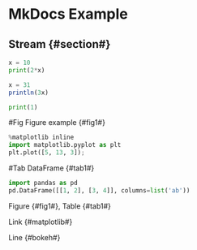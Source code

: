 # MkDocs Example

## Stream {#section#}

```python
x = 10
print(2*x)
```

```julia
x = 31
println(3x)
```

``` python
print(1)
```

#Fig Figure example {#fig1#}

```python hide-input
%matplotlib inline
import matplotlib.pyplot as plt
plt.plot([5, 13, 3]);
```

#Tab DataFrame {#tab1#}

```python hide-input
import pandas as pd
pd.DataFrame([[1, 2], [3, 4]], columns=list('ab'))
```

Figure {#fig1#}, Table {#tab1#}

Link {#matplotlib#}

Line {#bokeh#}
